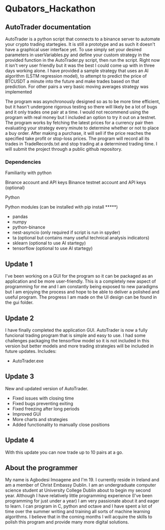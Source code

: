 # Qubators_Hackathon
 
## AutoTrader documentation
AutoTrader is a python script that connects to a binance 
server to automate your crypto trading startegies. It is still a prototype 
and as such it doesn't have a graphical user interface yet. To use 
simply set your desired parameters in userVariables.py and define 
your custom strategy in the provided function in the AutoTrader.py 
script, then run the script. Right now it isn't very user friendly but 
it was the best I could come up with in three days working alone. I 
have provided a sample strategy that uses an AI algorithm (LSTM 
regression model), to attempt to predict the price of BTCUSDT a minute 
into the future and make trades based on that prediction. For other 
pairs a very basic moving averages strategy was implemented

The program was asynchronously designed so as to be more time efficient, 
but it hasn't undergone rigorous testing so there will likely be a lot of 
bugs and it only trades one pair at a time. I would not recommend using the 
program with real money but I included an option to try it out on a testnet. 
The program works by fetching the latest prices for a currency pair
then evaluating your strategy every minute to determine whether or not 
to place a buy order. After making a purchase, it will sell if the price 
reaches the specified take profit or stop-loss prices. The program will 
record all its trades in TradeRecords.txt and stop trading at a determined 
trading time. I will submit the project through a public github repository.

### Dependencies
Familiarity with python

Binance account and API keys
Binance testnet account and API keys (optional)

Python

Python modules (can be installed with pip install *****)
- pandas
- numpy
- python-binance
- nest-asyncio (only required if script is run in spyder)
- ta (optional but contains many useful technical analysis indicators)
- sklearn (optional to use AI startegy)
- tensorflow (optional to use AI startegy)

## Update 1
I've been working on a GUI for the program so it can be packaged as an 
application and be more user-friendly. This is a completely new aspect 
of programming for me and I am constantly being exposed to new paradigms 
but I am enjoying the process and hope to be able to deliver a polished 
and useful program. The progress I am made on the UI design can be found 
in the gui folder.

## Update 2
I have finally completed the application GUI. AutoTrader is now a fully 
funcional trading program that is simple and easy to use. I had some 
challenges packaging the tensorflow model so it is not included in this 
version but better models and more trading strategies will be included in 
future updates. 
Includes:
- AutoTrader.exe

## Update 3
New and updated version of AutoTrader. 
- Fixed issues with closing time
- Fixed bugs preventing exiting
- Fixed freezing after long periods
- Improved GUI
- More charts and strategies
- Added functionality to manually close positions

## Update 4
With this update you can now trade up to 10 pairs at a go.

## About the programmer
My name is Agbodesi Imoagene and I'm 19. I currently reside in Ireland 
and am a member of Christ Embassy Dublin. I am an undergraduate computer 
science student at University College Dublin about to begin my second 
year. Although I have relatively little programming experience (I've 
been programming for just under a year) I am very passionate about it 
and eager to learn. I can program in C, python and octave and I have 
spent a lot of time over the summer writing and training all sorts of 
machine learning algorithms. I believe that in the coming months I will
acquire the skills to polish this program and provide many more digital 
solutions.
